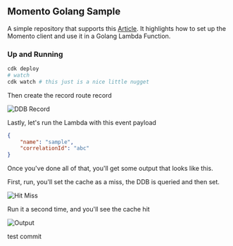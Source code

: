 ## Momento Golang Sample

A simple repository that supports this [Article](https://www.binaryheap.com/caching-with-momento-and-golang). It highlights how to set up the Momento client and use it in a Golang Lambda Function.

### Up and Running

```bash
cdk deploy
# watch
cdk watch # this just is a nice little nugget
```

Then create the record route record

![DDB Record](https://www.binaryheap.com/wp-content/uploads/2023/05/ddb_record.png)

Lastly, let's run the Lambda with this event payload

```json
{
    "name": "sample",
    "correlationId": "abc"
}
```

Once you've done all of that, you'll get some output that looks like this.

First, run, you'll set the cache as a miss, the DDB is queried and then set.

![Hit Miss](https://www.binaryheap.com/wp-content/uploads/2023/05/mo_init_run.png)

Run it a second time, and you'll see the cache hit

![Output](https://www.binaryheap.com/wp-content/uploads/2023/05/mo_run.png)


test commit
